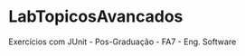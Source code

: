 LabTopicosAvancados
===================

Exercícios com JUnit -  Pos-Graduação - FA7 - Eng. Software
